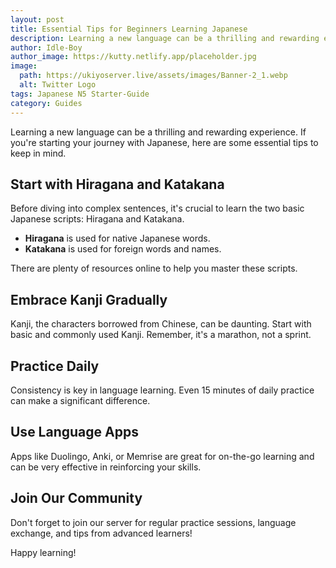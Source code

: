 ```yaml
---
layout: post
title: Essential Tips for Beginners Learning Japanese
description: Learning a new language can be a thrilling and rewarding experience. If you're starting your journey with Japanese, here are some essential tips to keep in mind.
author: Idle-Boy
author_image: https://kutty.netlify.app/placeholder.jpg
image:
  path: https://ukiyoserver.live/assets/images/Banner-2_1.webp
  alt: Twitter Logo
tags: Japanese N5 Starter-Guide
category: Guides
---
```


Learning a new language can be a thrilling and rewarding experience. If you're starting your journey with Japanese, here are some essential tips to keep in mind.

## Start with Hiragana and Katakana

Before diving into complex sentences, it's crucial to learn the two basic Japanese scripts: Hiragana and Katakana.

- **Hiragana** is used for native Japanese words.
- **Katakana** is used for foreign words and names.

There are plenty of resources online to help you master these scripts.

## Embrace Kanji Gradually

Kanji, the characters borrowed from Chinese, can be daunting. Start with basic and commonly used Kanji. Remember, it's a marathon, not a sprint.

## Practice Daily

Consistency is key in language learning. Even 15 minutes of daily practice can make a significant difference.

## Use Language Apps

Apps like Duolingo, Anki, or Memrise are great for on-the-go learning and can be very effective in reinforcing your skills.

## Join Our Community

Don't forget to join our server for regular practice sessions, language exchange, and tips from advanced learners!

Happy learning!
